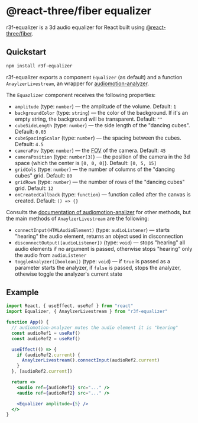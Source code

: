# @react-three/fiber equalizer

r3f-equalizer is a 3d audio equalizer for React built using [@react-three/fiber](https://github.com/pmndrs/react-three-fiber).

## Quickstart

```bash
npm install r3f-equalizer
```

r3f-equalizer exports a component `Equalizer` (as default) and a function `AnaylzerLivestream`, an wrapper for [audiomotion-analyzer](https://github.com/hvianna/audioMotion-analyzer).

The `Equazlizer` component receives the following properties:
- `amplitude` (type: `number`) — the amplitude of the volume. Default: `1`
- `backgroundColor` (type: `string`) — the color of the background. If it's an empty string, the background will be transparent. Default: `""`
- `cubeSideLength` (type: `number`) — the side length of the "dancing cubes". Default: `0.03`
- `cubeSpacingScalar` (type: `number`) — the spacing between the cubes. Default: `4.5`
- `cameraFov` (type: `number`) — the [FOV](https://en.wikipedia.org/wiki/Field_of_view) of the camera. Default: `45`
- `cameraPosition` (type: `number[3]`) — the position of the camera in the 3d space (which the center is `[0, 0, 0]`). Default: `[0, 5, 15]`
- `gridCols` (type: `number`) — the number of columns of the "dancing cubes" grid. Default: `80`
- `gridRows` (type: `number`) — the number of rows of the "dancing cubes" grid. Default: `12`
- `onCreatedCallback` (type: `function`) — function called after the canvas is created. Default: `() => {}`

Consults the [documentation of audiomotion-analizer](https://github.com/hvianna/audioMotion-analyzer#constructor) for other methods, but the main methods of `AnaylzerLivestream` are the following:
- `connectInput(HTMLAudioElement)` (type: `audioListener`) — starts "hearing" the audio element, returns an object used in disconnection
- `disconnectOutput([audioListener])` (type: `void`) — stops "hearing" all audio elements if no argument is passed, otherwise stops "hearing" only the audio from `audioListener`
- `toggleAnalyzer([boolean])` (type: `void`) — if `true` is passed as a parameter starts the analyzer, if `false` is passed, stops the analyzer, othewise toggle the analyzer's current state

## Example
```jsx
import React, { useEffect, useRef } from "react"
import Equalizer, { AnaylzerLivestream } from "r3f-equalizer"

function App() {
  // audiomotion-analyzer mutes the audio element it is "hearing"
  const audioRef1 = useRef()
  const audioRef2 = useRef()

  useEffect(() => {
    if (audioRef2.current) {
      AnaylzerLivestream().connectInput(audioRef2.current)
    }
  }, [audioRef2.current])

  return <>
    <audio ref={audioRef1} src="..." />
    <audio ref={audioRef2} src="..." />

    <Equalizer amplitude={5} />
  </>
}
```
